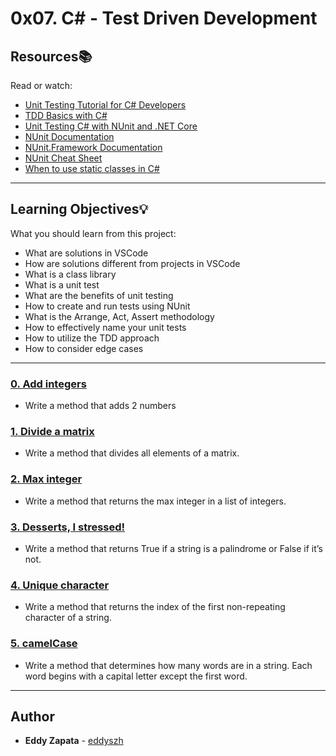 # 0x07. C# - Test Driven Development

## Resources:books:
Read or watch:
* [Unit Testing Tutorial for C# Developers](https://intranet.hbtn.io/rltoken/G4zs8QYwLUUtLJ2PuuOXLA)
* [TDD Basics with C#](https://intranet.hbtn.io/rltoken/7X1QWuMH7fTTixpBZN7MeQ)
* [Unit Testing C# with NUnit and .NET Core](https://intranet.hbtn.io/rltoken/8HrLMtDHXw6Rl6AIcqxdGQ)
* [NUnit Documentation](https://intranet.hbtn.io/rltoken/PrOqL_DKit8Sa9hSCB3arg)
* [NUnit.Framework Documentation](https://intranet.hbtn.io/rltoken/r3WHAx7cJoqOPgYMIC-NBA)
* [NUnit Cheat Sheet](https://intranet.hbtn.io/rltoken/aRjOF6RZBIr5L5VkavHY3g)
* [When to use static classes in C#](https://intranet.hbtn.io/rltoken/DQhTkmZT8gfLuLZ4BgLEdw)

---
## Learning Objectives:bulb:
What you should learn from this project:

* What are solutions in VSCode
* How are solutions different from projects in VSCode
* What is a class library
* What is a unit test
* What are the benefits of unit testing
* How to create and run tests using NUnit
* What is the Arrange, Act, Assert methodology
* How to effectively name your unit tests
* How to utilize the TDD approach
* How to consider edge cases

---

### [0. Add integers](./0-add/)
* Write a method that adds 2 numbers


### [1. Divide a matrix](./1-divide/)
* Write a method that divides all elements of a matrix.


### [2. Max integer](./2-max_int/)
* Write a method that returns the max integer in a list of integers.


### [3. Desserts, I stressed!](./3-palindrome/)
* Write a method that returns True if a string is a palindrome or False if it’s not.


### [4. Unique character](./4-unique/)
* Write a method that returns the index of the first non-repeating character of a string.


### [5. camelCase](./5-camelcase/)
* Write a method that determines how many words are in a string. Each word begins with a capital letter except the first word.

---

## Author
* **Eddy Zapata** - [eddyszh](https://github.com/Eddyszh)